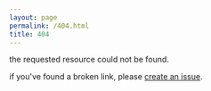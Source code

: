 ```yaml
---
layout: page
permalink: /404.html
title: 404
---
```


the requested resource could not be found.

if you've found a broken link, please <a href="https://github.com/jyooru/website/issues" target="_blank">create an issue</a>.
